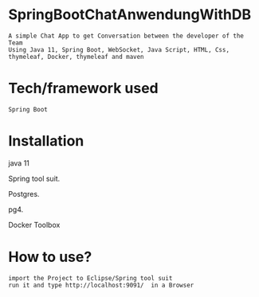 # SpringBootChatAnwendungWithDB
   
    A simple Chat App to get Conversation between the developer of the Team 
    Using Java 11, Spring Boot, WebSocket, Java Script, HTML, Css, thymeleaf, Docker, thymeleaf and maven
    
# Tech/framework used
    
    Spring Boot 
    
# Installation
   
   java 11 
   
   Spring tool suit.
   
   Postgres.
   
   pg4.
   
   Docker Toolbox
   
 #  How to use?  
    
    import the Project to Eclipse/Spring tool suit 
    run it and type http://localhost:9091/  in a Browser
    
